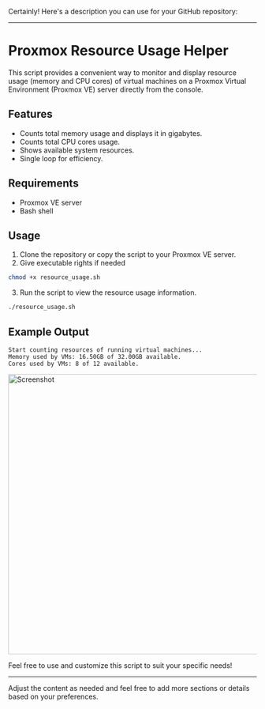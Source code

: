 Certainly! Here's a description you can use for your GitHub repository:

---

# Proxmox Resource Usage Helper

This script provides a convenient way to monitor and display resource usage (memory and CPU cores) of virtual machines on a Proxmox Virtual Environment (Proxmox VE) server directly from the console.

## Features

- Counts total memory usage and displays it in gigabytes.
- Counts total CPU cores usage.
- Shows available system resources.
- Single loop for efficiency.

## Requirements

- Proxmox VE server
- Bash shell

## Usage

1. Clone the repository or copy the script to your Proxmox VE server.
2. Give executable rights if needed
```bash
chmod +x resource_usage.sh
```
3. Run the script to view the resource usage information.

```bash
./resource_usage.sh
```

## Example Output

```
Start counting resources of running virtual machines...
Memory used by VMs: 16.50GB of 32.00GB available.
Cores used by VMs: 8 of 12 available.
```
<img width="567" alt="Screenshot" src="https://github.com/user-attachments/assets/c52e9871-0a92-4ba0-890f-35146de8c00a">

Feel free to use and customize this script to suit your specific needs!

---

Adjust the content as needed and feel free to add more sections or details based on your preferences.
